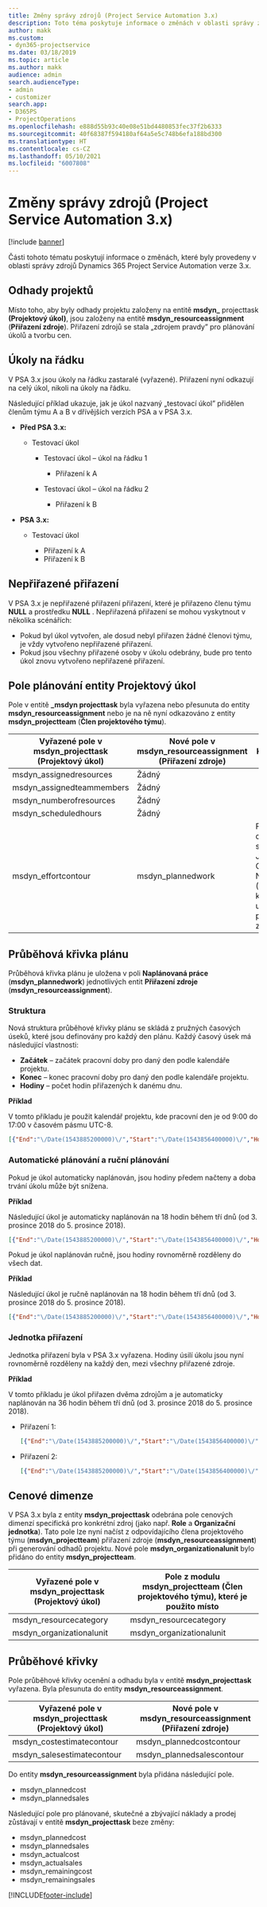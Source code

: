 ```yaml
---
title: Změny správy zdrojů (Project Service Automation 3.x)
description: Toto téma poskytuje informace o změnách v oblasti správy zdrojů.
author: makk
ms.custom:
- dyn365-projectservice
ms.date: 03/18/2019
ms.topic: article
ms.author: makk
audience: admin
search.audienceType:
- admin
- customizer
search.app:
- D365PS
- ProjectOperations
ms.openlocfilehash: e888d55b93c40e08e51bd4480853fec37f2b6333
ms.sourcegitcommit: 40f68387f594180af64a5e5c748b6efa188bd300
ms.translationtype: HT
ms.contentlocale: cs-CZ
ms.lasthandoff: 05/10/2021
ms.locfileid: "6007808"
---
```

# <a name="resource-management-changes-project-service-automation-3x"></a>Změny správy zdrojů (Project Service Automation 3.x)

[!include [banner](../../includes/psa-now-project-operations.md)]

Části tohoto tématu poskytují informace o změnách, které byly provedeny v oblasti správy zdrojů Dynamics 365 Project Service Automation verze 3.x.

## <a name="project-estimates"></a>Odhady projektů

Místo toho, aby byly odhady projektu založeny na entitě **msdyn\_** projecttask **(Projektový úkol)**, jsou založeny na entitě **msdyn\_resourceassignment** (**Přiřazení zdroje**). Přiřazení zdrojů se stala „zdrojem pravdy” pro plánování úkolů a tvorbu cen.

## <a name="line-tasks"></a>Úkoly na řádku

V PSA 3.x jsou úkoly na řádku zastaralé (vyřazené). Přiřazení nyní odkazují na celý úkol, nikoli na úkoly na řádku.

Následující příklad ukazuje, jak je úkol nazvaný „testovací úkol” přidělen členům týmu A a B v dřívějších verzích PSA a v PSA 3.x.

- **Před PSA 3.x:**

    - Testovací úkol

        - Testovací úkol – úkol na řádku 1

            - Přiřazení k A

        - Testovací úkol – úkol na řádku 2

            - Přiřazení k B

- **PSA 3.x:**

    - Testovací úkol

        - Přiřazení k A
        - Přiřazení k B

## <a name="unassigned-assignment"></a>Nepřiřazené přiřazení

V PSA 3.x je nepřiřazené přiřazení přiřazení, které je přiřazeno členu týmu **NULL** a prostředku **NULL** . Nepřiřazená přiřazení se mohou vyskytnout v několika scénářích:

- Pokud byl úkol vytvořen, ale dosud nebyl přiřazen žádné členovi týmu, je vždy vytvořeno nepřiřazené přiřazení. 
- Pokud jsou všechny přiřazené osoby v úkolu odebrány, bude pro tento úkol znovu vytvořeno nepřiřazené přiřazení.

## <a name="scheduling-fields-on-the-project-task-entity"></a>Pole plánování entity Projektový úkol

Pole v entitě **\_msdyn projecttask** byla vyřazena nebo přesunuta do entity **msdyn\_resourceassignment** nebo je na ně nyní odkazováno z entity **msdyn\_projectteam** (**Člen projektového týmu**).

| Vyřazené pole v msdyn\_projecttask (Projektový úkol) | Nové pole v msdyn\_resourceassignment (Přiřazení zdroje) | Komentář |
|---|---|---|
| msdyn\_assignedresources | Žádný | |
| msdyn\_assignedteammembers | Žádný | |
| msdyn\_numberofresources | Žádný | |
| msdyn\_scheduledhours | Žádný | |
| msdyn\_effortcontour | msdyn\_plannedwork | Formát datové struktury JavaScript Object Notation (JSON), který je uložen v poli, byl změněn. |

## <a name="schedule-contour"></a>Průběhová křivka plánu

Průběhová křivka plánu je uložena v poli **Naplánovaná práce** (**msdyn\_plannedwork**) jednotlivých entit **Přiřazení zdroje** (**msdyn\_resourceassignment**).

### <a name="structure"></a>Struktura

Nová struktura průběhové křivky plánu se skládá z pružných časových úseků, které jsou definovány pro každý den plánu. Každý časový úsek má následující vlastnosti:

- **Začátek** – začátek pracovní doby pro daný den podle kalendáře projektu.
- **Konec** – konec pracovní doby pro daný den podle kalendáře projektu.
- **Hodiny** – počet hodin přiřazených k danému dnu.

**Příklad**

V tomto příkladu je použit kalendář projektu, kde pracovní den je od 9:00 do 17:00 v časovém pásmu UTC-8.

```json
[{"End":"\/Date(1543885200000)\/","Start":"\/Date(1543856400000)\/","Hours":8},{"End":"\/Date(1543971600000)\/","Start":"\/Date(1543942800000)\/","Hours":8},{"End":"\/Date(1544058000000)\/","Start":"\/Date(1544029200000)\/","Hours":2}]
```

### <a name="auto-scheduling-and-manual-scheduling"></a>Automatické plánování a ruční plánování

Pokud je úkol automaticky naplánován, jsou hodiny předem načteny a doba trvání úkolu může být snížena.

**Příklad**

Následující úkol je automaticky naplánován na 18 hodin během tří dnů (od 3. prosince 2018 do 5. prosince 2018).

```json
[{"End":"\/Date(1543885200000)\/","Start":"\/Date(1543856400000)\/","Hours":8},{"End":"\/Date(1543971600000)\/","Start":"\/Date(1543942800000)\/","Hours":8},{"End":"\/Date(1544058000000)\/","Start":"\/Date(1544029200000)\/","Hours":2}]
```

Pokud je úkol naplánován ručně, jsou hodiny rovnoměrně rozděleny do všech dat.

**Příklad**

Následující úkol je ručně naplánován na 18 hodin během tří dnů (od 3. prosince 2018 do 5. prosince 2018).

```json
[{"End":"\/Date(1543885200000)\/","Start":"\/Date(1543856400000)\/","Hours":6},{"End":"\/Date(1543971600000)\/","Start":"\/Date(1543942800000)\/","Hours":6},{"End":"\/Date(1544058000000)\/","Start":"\/Date(1544029200000)\/","Hours":6}]
```

### <a name="assignment-unit"></a>Jednotka přiřazení

Jednotka přiřazení byla v PSA 3.x vyřazena. Hodiny úsilí úkolu jsou nyní rovnoměrně rozděleny na každý den, mezi všechny přiřazené zdroje.

**Příklad**

V tomto příkladu je úkol přiřazen dvěma zdrojům a je automaticky naplánován na 36 hodin během tří dnů (od 3. prosince 2018 do 5. prosince 2018).

- Přiřazení 1:

    ```json
    [{"End":"\/Date(1543885200000)\/","Start":"\/Date(1543856400000)\/","Hours":8},{"End":"\/Date(1543971600000)\/","Start":"\/Date(1543942800000)\/","Hours":8},{"End":"\/Date(1544058000000)\/","Start":"\/Date(1544029200000)\/","Hours":2}]
    ```

- Přiřazení 2:

    ```json
    [{"End":"\/Date(1543885200000)\/","Start":"\/Date(1543856400000)\/","Hours":8},{"End":"\/Date(1543971600000)\/","Start":"\/Date(1543942800000)\/","Hours":8},{"End":"\/Date(1544058000000)\/","Start":"\/Date(1544029200000)\/","Hours":2}]
    ```

## <a name="pricing-dimensions"></a>Cenové dimenze

V PSA 3.x byla z entity **msdyn\_projecttask** odebrána pole cenových dimenzí specifická pro konkrétní zdroj (jako např. **Role** a **Organizační jednotka**). Tato pole lze nyní načíst z odpovídajícího člena projektového týmu (**msdyn\_projectteam**) přiřazení zdroje (**msdyn\_resourceassignment**) při generování odhadů projektu. Nové pole **msdyn\_organizationalunit** bylo přidáno do entity **msdyn\_projectteam**.

| Vyřazené pole v msdyn\_projecttask (Projektový úkol) | Pole z modulu msdyn\_projectteam (Člen projektového týmu), které je použito místo |
|---|---|
| msdyn\_resourcecategory | msdyn\_resourcecategory |
| msdyn\_organizationalunit | msdyn\_organizationalunit |

## <a name="contours"></a>Průběhové křivky

Pole průběhové křivky ocenění a odhadu byla v entitě **msdyn\_projecttask** vyřazena. Byla přesunuta do entity **msdyn\_resourceassignment**.

| Vyřazené pole v msdyn\_projecttask (Projektový úkol) | Nové pole v msdyn\_resourceassignment (Přiřazení zdroje) |
|---|---|
| msdyn\_costestimatecontour | msdyn\_plannedcostcontour |
| msdyn\_salesestimatecontour | msdyn\_plannedsalescontour |

Do entity **msdyn\_resourceassignment** byla přidána následující pole.

* msdyn\_plannedcost
* msdyn\_plannedsales

Následující pole pro plánované, skutečné a zbývající náklady a prodej zůstávají v entitě **msdyn\_projecttask** beze změny:

* msdyn\_plannedcost
* msdyn\_plannedsales
* msdyn\_actualcost
* msdyn\_actualsales
* msdyn\_remainingcost
* msdyn\_remainingsales


[!INCLUDE[footer-include](../../includes/footer-banner.md)]